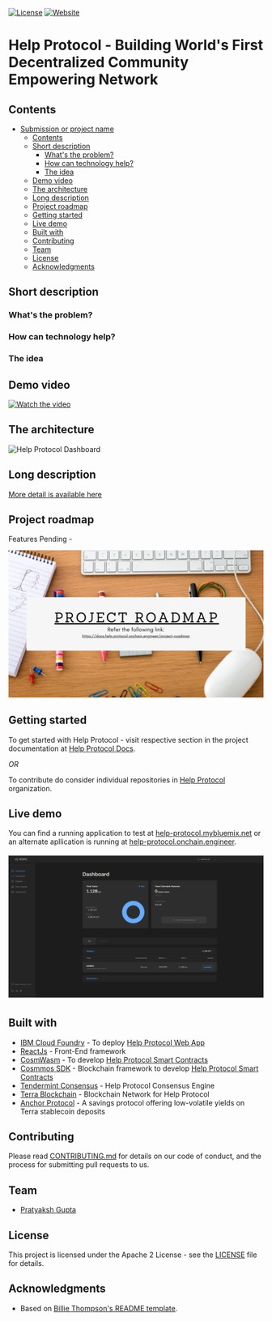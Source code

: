 [![License](https://img.shields.io/badge/License-Apache2-blue.svg)](https://www.apache.org/licenses/LICENSE-2.0) [![Website](https://img.shields.io/badge/View-Website-blue)](http://help-protocol.onchain.engineer)

# Help Protocol - Building World's First Decentralized Community Empowering Network

## Contents

- [Submission or project name](#submission-or-project-name)
  - [Contents](#contents)
  - [Short description](#short-description)
    - [What's the problem?](##whats-the-problem)
    - [How can technology help?](##how-can-technology-help)
    - [The idea](#the-idea)
  - [Demo video](#demo-video)
  - [The architecture](#the-architecture)
  - [Long description](#long-description)
  - [Project roadmap](#project-roadmap)
  - [Getting started](#getting-started)
  - [Live demo](#live-demo)
  - [Built with](#built-with)
  - [Contributing](#contributing)
  - [Team](#team)
  - [License](#license)
  - [Acknowledgments](#acknowledgments)

## Short description


### What's the problem?


### How can technology help?


### The idea


## Demo video

[![Watch the video](/images/help-protocol-video.png)](https://www.canva.com/design/DAEvCZQJLEs/PIRqMu5B4jJH_KrKRoVmCA/watch?utm_content=DAEvCZQJLEs&utm_campaign=designshare&utm_medium=link&utm_source=publishsharelink)

## The architecture

![Help Protocol Dashboard](./images/architecture.png)


## Long description

[More detail is available here](https://docs.help.protocol.onchain.engineer/)

## Project roadmap



Features Pending - 


 
![Roadmap](./images/help-protocol-roadmap.png)

## Getting started

To get started with Help Protocol - visit respective section in the project documentation at [Help Protocol Docs](https://docs.help.protocol.onchain.engineer/).
 
*OR*
 
To contribute do consider individual repositories in [Help Protocol](https://github.com/Help-Protocol) organization.

## Live demo

You can find a running application to test at [help-protocol.mybluemix.net](http://help-protocol.mybluemix.net/) or an alternate apllication is running at [help-protocol.onchain.engineer](http://help-protocol.onchain.engineer).

![Dashboard](./images/Dashboard.png)

## Built with

- [IBM Cloud Foundry](https://www.ibm.com/cloud/cloud-foundry) - To deploy [Help Protocol Web App](http://help-protocol.mybluemix.net/)
- [ReactJs](https://reactjs.org/) - Front-End framework
- [CosmWasm](https://cosmwasm.com/) - To develop [Help Protocol Smart Contracts](https://github.com/Help-Protocol/help-contracts/)
- [Cosmmos SDK](https://docs.cosmos.network/) - Blockchain framework to develop [Help Protocol Smart Contracts](https://github.com/Help-Protocol/help-contracts/)
- [Tendermint Consensus](https://docs.tendermint.com/master/) - Help Protocol Consensus Engine
- [Terra Blockchain](https://www.terra.money/) - Blockchain Network for Help Protocol
- [Anchor Protocol](https://anchorprotocol.com/) - A savings protocol offering low-volatile yields on Terra stablecoin deposits

## Contributing

Please read [CONTRIBUTING.md](CONTRIBUTING.md) for details on our code of conduct, and the process for submitting pull requests to us.

## Team

- [Pratyaksh Gupta](https://github.com/oscillator25)

## License

This project is licensed under the Apache 2 License - see the [LICENSE](LICENSE) file for details.

## Acknowledgments

- Based on [Billie Thompson's README template](https://gist.github.com/PurpleBooth/109311bb0361f32d87a2).

